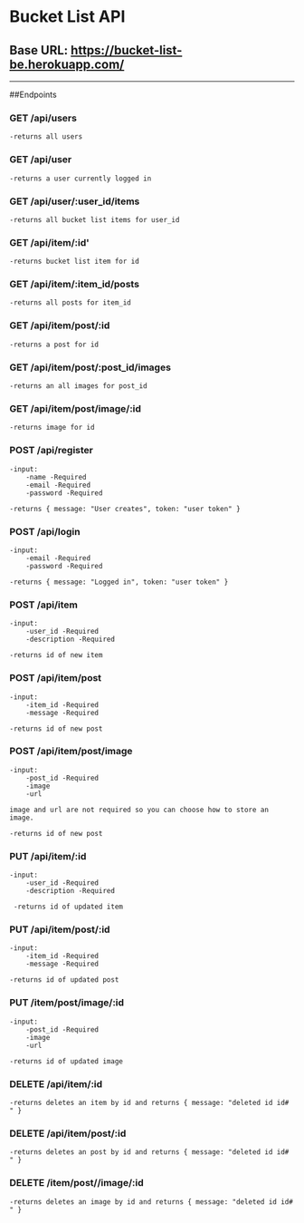 # Bucket List API

## Base URL: https://bucket-list-be.herokuapp.com/

---

##Endpoints

### GET /api/users

    -returns all users

### GET /api/user

    -returns a user currently logged in

### GET /api/user/:user_id/items

    -returns all bucket list items for user_id

### GET /api/item/:id'

    -returns bucket list item for id

### GET /api/item/:item_id/posts

    -returns all posts for item_id


### GET /api/item/post/:id

    -returns a post for id

### GET /api/item/post/:post_id/images

    -returns an all images for post_id

### GET /api/item/post/image/:id

    -returns image for id 

### POST /api/register

    -input:
        -name -Required
        -email -Required
        -password -Required

    -returns { message: "User creates", token: "user token" }

### POST /api/login

    -input:
        -email -Required
        -password -Required

    -returns { message: "Logged in", token: "user token" }

### POST /api/item

    -input:
        -user_id -Required
        -description -Required

    -returns id of new item

### POST /api/item/post

    -input:
        -item_id -Required
        -message -Required

    -returns id of new post

### POST /api/item/post/image

    -input:
        -post_id -Required
        -image 
        -url

    image and url are not required so you can choose how to store an image.

    -returns id of new post

### PUT /api/item/:id

    -input:
        -user_id -Required
        -description -Required

     -returns id of updated item

### PUT /api/item/post/:id

    -input:
        -item_id -Required
        -message -Required

    -returns id of updated post

### PUT /item/post/image/:id

    -input:
        -post_id -Required
        -image 
        -url

    -returns id of updated image

### DELETE /api/item/:id

    -returns deletes an item by id and returns { message: "deleted id id# " }

### DELETE /api/item/post/:id

    -returns deletes an post by id and returns { message: "deleted id id# " }


### DELETE /item/post//image/:id

    -returns deletes an image by id and returns { message: "deleted id id# " }